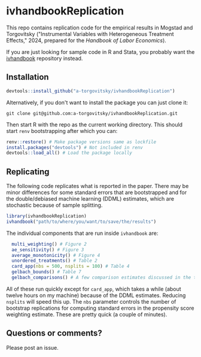 # ivhandbookReplication

This repo contains replication code for the empirical results in Mogstad and Torgovitsky ("Instrumental Variables with Heterogeneous Treatment Effects," 2024, prepared for the _Handbook of Labor Economics_).

If you are just looking for sample code in R and Stata, you probably want the [ivhandbook](https://github.com/a-torgovitsky/ivhandbook) repository instead.

## Installation

```r
devtools::install_github("a-torgovitsky/ivhandbookReplication")
```

Alternatively, if you don't want to install the package you can just clone it:

```shell
git clone git@github.com:a-torgovitsky/ivhandbookReplication.git
```
Then start R with the repo as the current working directory.
This should start `renv` bootstrapping after which you can:

```r
renv::restore() # Make package versions same as lockfile
install.packages("devtools") # Not included in renv
devtools::load_all() # Load the package locally
```

## Replicating

The following code replicates what is reported in the paper.
There may be minor differences for some standard errors that are bootstrapped and for the double/debiased machine learning (DDML) estimates, which are stochastic because of sample splitting.

```r
library(ivhandbookReplication)
ivhandbook("path/to/where/you/want/to/save/the/results")
```

The individual components that are run inside `ivhandbook` are:

```r
  multi_weighting() # Figure 2
  ae_sensitivity() # Figure 3
  average_monotonicity() # Figure 4
  unordered_treatments() # Table 2
  card_app(nbs = 500, nsplits = 100) # Table 4
  gelbach_bounds() # Table 7
  gelbach_comparisons() # A few comparison estimates discussed in the text
```

All of these run quickly except for `card_app`, which takes a while (about twelve hours on my machine) because of the DDML estimates.
Reducing `nsplits` will speed this up.
The `nbs` parameter controls the number of bootstrap replications for computing standard errors in the propensity score weighting estimate.
These are pretty quick (a couple of minutes).

## Questions or comments?

Please post an issue.
